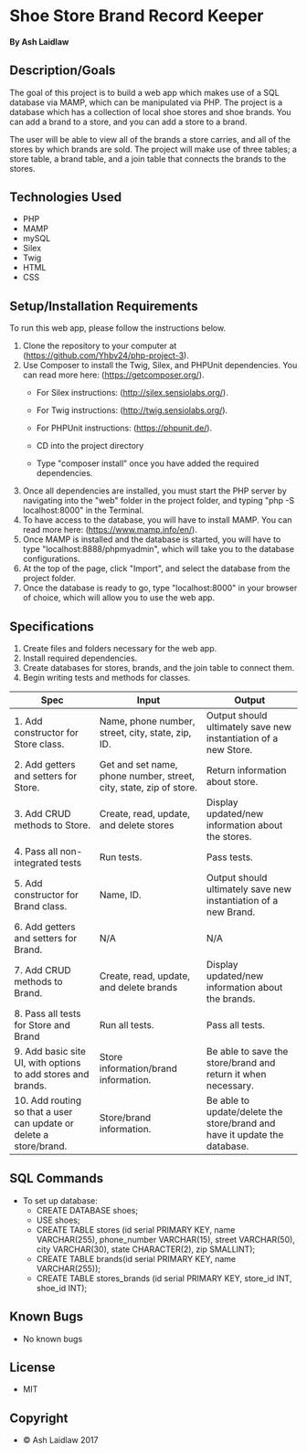 # Shoe Store Brand Record Keeper
#### By Ash Laidlaw

## Description/Goals

The goal of this project is to build a web app which makes use of a SQL database via MAMP, which can be manipulated via PHP. The project is a database which has a collection of local shoe stores and shoe brands. You can add a brand to a store, and you can add a store to a brand.

The user will be able to view all of the brands a store carries, and all of the stores by which brands are sold. The project will make use of three tables; a store table, a brand table, and a join table that connects the brands to the stores.

## Technologies Used
* PHP
* MAMP
* mySQL
* Silex
* Twig
* HTML
* CSS

## Setup/Installation Requirements

To run this web app, please follow the instructions below.

1. Clone the repository to your computer at (https://github.com/Yhbv24/php-project-3).
2. Use Composer to install the Twig, Silex, and PHPUnit dependencies. You can read more here: (https://getcomposer.org/).
   * For Silex instructions: (http://silex.sensiolabs.org/).
   * For Twig instructions: (http://twig.sensiolabs.org/).
   * For PHPUnit instructions: (https://phpunit.de/).

   * CD into the project directory
   * Type "composer install" once you have added the required dependencies.
3. Once all dependencies are installed, you must start the PHP server by navigating into the "web" folder in the project folder, and typing "php -S localhost:8000" in the Terminal.
4. To have access to the database, you will have to install MAMP. You can read more here: (https://www.mamp.info/en/).
5. Once MAMP is installed and the database is started, you will have to type "localhost:8888/phpmyadmin", which will take you to the database configurations.
6. At the top of the page, click "Import", and select the database from the project folder.
7. Once the database is ready to go, type "localhost:8000" in your browser of choice, which will allow you to use the web app.

## Specifications

1. Create files and folders necessary for the web app.
2. Install required dependencies.
3. Create databases for stores, brands, and the join table to connect them.
4. Begin writing tests and methods for classes.

|     Spec     |     Input     |     Output     |
| ------------ | ------------- | -------------- |
| 1. Add constructor for Store class. | Name, phone number, street, city, state, zip, ID. | Output should ultimately save new instantiation of a new Store. |
| 2. Add getters and setters for Store. | Get and set name, phone number, street, city, state, zip of store. | Return information about store. |
| 3. Add CRUD methods to Store. | Create, read, update, and delete stores | Display updated/new information about the stores. |
| 4. Pass all non-integrated tests | Run tests. | Pass tests. |
| 5. Add constructor for Brand class. | Name, ID. | Output should ultimately save new instantiation of a new Brand. |
| 6. Add getters and setters for Brand. | N/A | N/A |
| 7. Add CRUD methods to Brand. | Create, read, update, and delete brands | Display updated/new information about the brands. |
| 8. Pass all tests for Store and Brand | Run all tests. | Pass all tests. |
| 9. Add basic site UI, with options to add stores and brands. | Store information/brand information. | Be able to save the store/brand and return it when necessary. |
| 10. Add routing so that a user can update or delete a store/brand. | Store/brand information. | Be able to update/delete the store/brand and have it update the database. |

## SQL Commands

* To set up database:
   * CREATE DATABASE shoes;
   * USE shoes;
   * CREATE TABLE stores (id serial PRIMARY KEY, name VARCHAR(255), phone_number VARCHAR(15), street VARCHAR(50), city VARCHAR(30), state CHARACTER(2), zip SMALLINT);
   * CREATE TABLE brands(id serial PRIMARY KEY, name VARCHAR(255));
   * CREATE TABLE stores_brands (id serial PRIMARY KEY, store_id INT, shoe_id INT);

## Known Bugs
* No known bugs

## License
* MIT

## Copyright
* © Ash Laidlaw 2017
